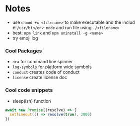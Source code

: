 # Notes

- use `chmod +x <filename>` to make executable and the includ `#!/usr/bin/env node` and run file using `./<filename>`
- best: `npm link` and `npm uninstall -g <name>`
- try emoji log

### Cool Packages

- `ora` for command line spinner
- `log-symbols` for platform wide symbols
- `conduct` creates code of conduct
- `license` create license doc

### Cool code snippets

- sleep(ish) function

```js
await new Promise((resolve) => {
  setTimeout(() => resolve(true), 2000)
})
```
